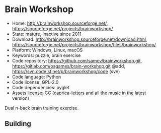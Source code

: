 # Brain Workshop

- Home: http://brainworkshop.sourceforge.net/, https://sourceforge.net/projects/brainworkshop/
- State: mature, inactive since 2011
- Download: http://brainworkshop.sourceforge.net/download.html, https://sourceforge.net/projects/brainworkshop/files/brainworkshop/
- Platform: Windows, Linux, macOS
- Keywords: puzzle, brain exercise
- Code repository: https://github.com/samcv/brainworkshop.git, https://gitlab.com/osgames/brain-workshop.git @add, https://svn.code.sf.net/p/brainworkshop/code (svn)
- Code language: Python
- Code license: GPL-2.0
- Code dependencies: pyglet
- Assets license: CC (caprica-letters and all the music in the latest version)

Dual n-back brain training exercise.

## Building
